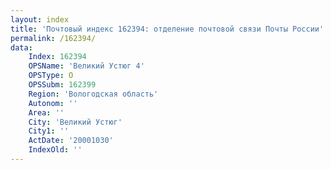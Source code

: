 ```yaml
---
layout: index
title: 'Почтовый индекс 162394: отделение почтовой связи Почты России'
permalink: /162394/
data:
    Index: 162394
    OPSName: 'Великий Устюг 4'
    OPSType: О
    OPSSubm: 162399
    Region: 'Вологодская область'
    Autonom: ''
    Area: ''
    City: 'Великий Устюг'
    City1: ''
    ActDate: '20001030'
    IndexOld: ''
---
```

